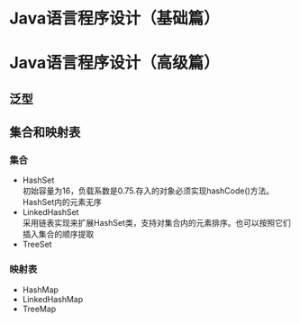 # Java语言程序设计（基础篇）  
# Java语言程序设计（高级篇）  
## 泛型  

## 集合和映射表  
### 集合  
* HashSet  
初始容量为16，负载系数是0.75.存入的对象必须实现hashCode()方法。HashSet内的元素无序
* LinkedHashSet  
采用链表实现来扩展HashSet类，支持对集合内的元素排序。也可以按照它们插入集合的顺序提取
* TreeSet  
### 映射表  
* HashMap
* LinkedHashMap
* TreeMap
